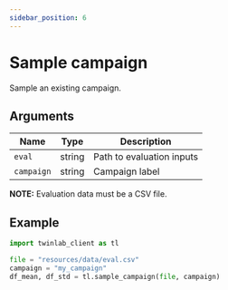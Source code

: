 ```yaml
---
sidebar_position: 6
---
```


# Sample campaign

Sample an existing campaign.

## Arguments

| Name       | Type   | Description               |
| ---------- | ------ | ------------------------- |
| `eval`     | string | Path to evaluation inputs |
| `campaign` | string | Campaign label            |

**NOTE:** Evaluation data must be a CSV file.

## Example

```python
import twinlab_client as tl

file = "resources/data/eval.csv"
campaign = "my_campaign"
df_mean, df_std = tl.sample_campaign(file, campaign)
```
